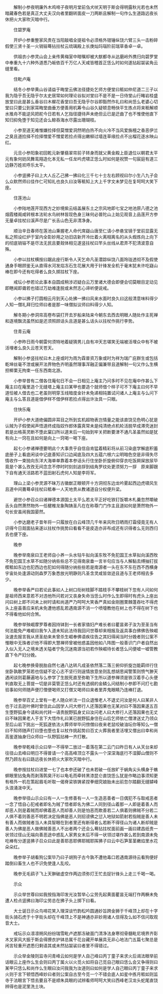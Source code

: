 <!-- { "loadSidebar": true } -->
　　解制小参夜明廉外木鸡啼子夜明月堂前刍犬吠天明于斯会得明露秋光若也未然暗藏春色若是真正大丈夫汉向者里翻转面皮一刀两断且解制一句作么生道路远夜长休把火大家吹灭暗中行。

　　住碧罗庵

　　开炉小参重整家风贵在当阳敲唱全提祖令必须格外钳锤纵饶六臂三头一击粉碎假使三贤十圣一火销镕蓦拈拄杖云琉璃殿上长庚灿玛瑙阶前瑞草香卓一卓。

　　供祖衣小参灵山会上亲传黄梅室中暗嘱却被大猷都寺从达磨岭外携归向碧罗堂中奉重九十六种外道悉乃皈依百千万亿人天咸皆稽首正恁么时如何遂拈起袈裟角云缝里看。

　　住毗卢庵

　　结冬小参举黄山谷请益于晦堂云佛法径捷处乞师方便堂曰秪如仲尼道二三子以我为隐乎吾无隐乎尔太史居常如何理论谷拟对堂曰不是不是一日侍堂山行睹岩桂盛放堂曰此是甚么香谷曰木樨花香堂曰吾无隐乎尔谷即豁然作礼曰和尚恁么老婆心切堂曰只要公到家耳晦堂曲垂方便善用机筹令山谷久疑顿息畅快平生拣点将来秪解顺水推舟不能逆风把舵今日若有人乞指径捷待声未绝但云已是迂曲了也不惟使他直下知归抑免堕于知见还会么鲸吞海水尽露出珊瑚枝。

　　小参至道无难惟嫌捡择但莫憎爱洞然明白热不向火冷不当风爱旃檀之香恶伊兰之臭且道捡择不捡择憎爱不憎爱若捡点得出嫩柳过墙连草缘捡点不出榴花逐水映山红。

　　元旦小参阳象初回乾元新肇翡翠帘前子转身而就父黄金殿上臣退位以朝君太平元有象何妨凤舞鸾翔造化本无私一任龙吟虎啸正恁么时如何是祝赞一句宸庭有道三边静万姓欢呼乐太平。

　　小参竖拂子曰上大人丘乙己拂一拂曰化三千七十士左右顾视曰尔小生八九子会么众默然师曰佳作仁可知礼也良久曰汝等秪知上大上千字文未梦见在复呵呵大笑下座。

　　住莲池山

　　小参陆地莲开现西方之妙境紫云结盖展东土之宗风地即七宝之地池原八德之池烟霞楼阁咸转根本法轮水鸟树林皆现色身三昧何必普陀山上始见观音上品莲开方参无量卓拄杖曰溪声尽是广长舌山色无非清净身。

　　顺治辛丑春师在莲池山秉握老人命代席嶷山唐至仁请小参悬宝镜于堂前显露无私之照设红炉于室内全彰妙用之功旧店新开冷灶着火离相离名的从头煆炼向上向下的彻底销镕不是尽法无民且要觌体相见遂竖拄杖曰竿头丝线从君弄不犯清波意自殊。

　　小参以拄杖横按曰踞此座行斯令人天乞命凡圣潜踪纵饶八面玲珑透彻不及假使通身手眼顾鉴无从直得水河发焰冻石生花展大用于针锋发全机于毫末犹未许吃嶷山棒在即今还有吃得者么良久掷拄杖下座。

　　戒坛小参若论此事本自圆成稍涉迟疑白云万里诸大德会即便会切莫眼目定动见即瞎闻即聋若也错过万劫难逢脱或未然志心谛听便说戒。

　　小参以拂子打圆相云月到天心处拂一拂曰风来水面时良久曰这般清意味料得少人知一僧礼拜归位师曰者是那一味僧拟议师曰料得少人知。

　　解冬期小参洞帘高卷布袋打开去岁船来陆来今朝东去西去明眼人随处作主死禅和逐境飘流虽然如是还须照顾话头且道是甚么话头以拄杖作挑行李势。

　　住青云庵

　　小参昨日雨今朝雷何须特地着疑猜男儿自有冲天志堪笑无端被活埋众中有不被活埋者么良久云苍天苍天。

　　解制小参竖拄杖曰木上座或时为雨为霖普资万象或时为祥为瑞广庇群生或包括乾坤丝毫不泄或展开法界物色齐明虽然理事浑融正偏兼带且道解制一句又作么生横担楖栗无拘束一任东西南北游。

　　小参举昔有二僧各住庵旬日不会一日相见上庵主乃问多时不见在庵中作甚么下庵主曰在庵里造个无缝塔上庵主曰某甲也要造个就师借个样子可不下庵主曰何不早道恰被人借去也二老虽则明穿玉线暗度金针未免递相钝置试问诸人上庵主与么问下庵主与么答且道是借伊样不借伊样若捡点得出许汝具一只眼。

　　住快乐庵

　　开炉小参大道绝偏圆非耳目之所到玄机超物表岂情量之能该直饶见色明心犹是认贼为子假使闻声悟道终成指奴作郎体露真常未是纯清绝点机轮活脱早成滞壳迷封若是出格英灵断不堕此窠臼所以道末后一句始到牢关把断要津不通凡圣虽然如是犹有向上一窍在且如何是向上一窍喝一喝下座。

　　起七小参诸禅德要明此个大事贵乎自信自肯猛着精彩将从前习染底学解底积蓄底册子上看底闲谈中记底善知识口边闻底及四大五蕴六根六尘明暗色空是非得失尽情收作一束抛向东洋大海单单靠着本参话头行住坐卧折旋俯仰穿衣吃饭屙屎放尿毕竟是个甚么孜孜无间念念不停时时刻刻追拶到结角罗纹处更须努力一拶　原来脚跟下自有通天活路若不蓝田射石虎何人知是李将军。

　　理山上梁小参灵源不昧万古徽猷正眼顿开十方洞彻东边龙吟雾起西边虎啸风生且道中间聻蓦卓拄杖曰秪奉一人天地贵从教诸道自分权便升梁。

　　避世小参召众曰诸禅德本源国土太平么若太平正好吃铁钉饭嚼木札羹忽然嚼破舌头自然萧然物外一任楗椎龙象陶铸圣凡在在称尊门门作主且道如何是萧然物外一句长安虽闹我国晏然。

　　小参达磨老子昔年将一只履放在白云峰顶几千年来风吹日晒雨打霜侵竟无有人识得今日觌面拈来遂以拄杖作挑势曰看看不是皮造亦非布成还有识得者么无则西归去也便下座。

　　晚参

　　晚参举南泉曰王老师自小养一头水牯牛拟向溪东牧不免犯国王水草拟向溪西牧不免犯国王水草不如随分纳些些总不见得南泉垂一言半句应当与人解黏去缚抽钉拔楔秪如东边也犯西边也犯如何得随分纳些些若是南源者一头在东不东在西不西横身宇宙处处逢源动则森罗万象悉放光明静则凡圣含灵咸皆敛迹且道与王老师相去多少。

　　晚参举香严曰若论此事如人上树口衔树枝脚不踏枝手不攀枝树下忽有人问如何是祖师西来意若不对违他所问若对又丧身失命当恁么时作么生即得时有虎头上座出问曰树上即不问未上树时请和尚道严乃呵呵大笑香严真如金刚圈栗棘蓬吞吐不得虎头上座虽善应来机未免遭他惑乱若遇南源不消一个喷嚏教他在树上也不得在树下也不得看他如何合煞。

　　晚参举殃崛摩罗尊者因持钵到一长者家值妇产难长者曰瞿昙弟子汝为至圣当有何法能免产难崛曰我乍入道未知此法待我回问世尊却来相报及返具事白佛佛告殃崛汝速去报言我从贤圣劫来未曾杀生崛奉佛语疾往告之其妇得闻当时分娩者则公案不惟眼中无珠者识他不得即大慧禅师曾被他惑盖因他如八阵图一般善识门户者自然出入似入无人之境未透关隘者宁免沉迷南源当初若作殃崛待长者恁么问便嘘一嘘管教直下令产妇分娩。

　　起七晚参换骨脱胎自然七通八达转凡成圣依然落二落三俯仰折旋岂能羁绊行住坐卧孰敢罗笼若也信疑不定心志不坚行则逞情放意坐则乱想胡思闻警策则愤气翀天遇闲谈则葛藤遍地与么参学了生脱死直至弥勒下生所以道参禅须是铁汉着手心头便判直取无上菩提一切是非莫管正恁么时还有透纲的金鳞么问结制小参即不问打七勘验事如何师随声便打僧便喝师又打僧又喝师曰来者里弄鬼眼睛乃连棒打退。

　　晚参举百丈上堂有一老人随众听法一日众退惟老人不退丈问汝是何人曰某非人也于过去迦叶佛时曾住此山因学人问大修行人还落因果也无某对曰不落因果遂五百生堕野狐身今请和尚代转一语贵脱野狐身丈曰汝问老人曰大修行人还落因果也无丈曰不昧因果老人于言下大悟作礼曰某已脱野狐身住在山后乞师依亡僧津送丈乃领众至后山岩下挑出一死狐遂依法火葬师举毕问傍僧曰夜来老鼠咬破油坛你等知么一僧曰不知师随声打曰堕也堕也复以杖作挑起势曰百丈火葬我者里活埋又僧出曰幸和尚高鉴遂抽身归众师曰一队野狐拈棒一齐打散。

　　晚参举乾峰示众曰举一不得举二放过一着落在第二云门曰昨日有人从天台来却往径山去峰曰明日不得普请一个高高峰顶立不露头一个深深海底行不湿脚山僧则不然乃顾左右曰路远夜长休把火大家吹灭暗中行。

　　晚参按拄杖曰进堂一七了也本参还破了也未若破一任放旷于蜗角尖头横身于蟭螟眼里拈兔角而剥落鹘臭汗衫以龟毛而牵转黑漆昆仑直饶恁么犹是作略边事须知更有格外一机在策起眉毛听取一偈脊梁铁铸紧捏拳细究娘胎未出前忽尔踏翻无缝罅峰头浪涌泼中天。

　　晚参举径山示众曰有一人一生修善有一人一生造恶善者一日偶犯不与取戒恶者一念了悟自心犯戒者即名为贼了悟者即名为佛二人同到径山着那一人即是着善人而却恶人则是着贼而却佛着恶人而却善人则是怕恶而欺善若二人俱着则佛贼不分若二人俱不着则善恶不明若决定指佛是恶人则招谤佛之愆入地狱如箭射若指贼是善人未有善人而做贼者当人未具智眼在到者里还有断得者么若断不得径山为诸人断却贼是善人为佛是恶人做佛贼善恶人不出者两个还会么蓦拈拄杖面前画一画曰建昌纸贵一状领过径山无端向善恶途中惑乱人家男女末后不得一状领过堪作甚么若到南源未免吃棒有分遂竖拂子召众曰此是善耶恶耶佛耶贼耶挥拂子曰云中石笋茎茎嫩焰里水花朵朵红。

　　晚参举子胡看狗公案毕乃曰子胡狗子古今孰不遭他毒口若遇南源待云看狗便好踏倒曰畜生人也不识免使逢人乱咬。

　　晚参无毛鹞子飞上天翀破虚空作两边须弥灯王忙去捉针锋头上走三千喝一喝。

　　示众

　　示众举世尊曰如我按指海印发光汝暂举心尘劳先起黄面瞿昙无端打作两橛未免遭人检点竖拂曰海印尘劳总在拂子头上掷下曰看。

　　大士诞日示众鸟啼花笑入理深谈竹韵松吟圆通妙旨跨金狮于千峰顶上却在十字街头骑石虎于十字街头却在千峰顶上不是神通亦非妙用诸人信得及么如不信问取观音大士。

　　戒坛示众凛凛朔风纷纷瑞雪毗卢遮那冻破面门清净法身寒彻骨髓毗尼境界齐彰木叉家风大振于斯会得撩衣护钵总属千花台藏开单展具无非心地法门五篇七聚总是闲言轻重开遮悉归剩语其或未然拈袈裟曰者里不得错过。

　　示众举金陵则监寺问青峰云如何是学人自己峰曰丙丁童子来求火后谒法眼举前话眼云上座作么生会则曰丙丁属火以火觅火如将自己觅自己眼曰恁么会又争得则曰某甲只恁么和尚作么生眼曰汝问我我为汝道则曰如何是学人自己眼曰丙丁童子来求火则于言下顿悟西峰妙曰者则公案自古至今觅一个不错会底人如星中拣月秪如则监寺于法眼言下悟去要且不是顺朱具眼的试辨看师呵呵大笑曰西峰老汉龙头蛇尾直饶辨得也是泥里洗土块。

